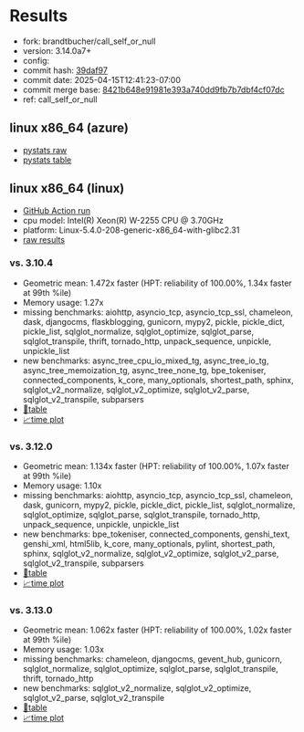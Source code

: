 # Results

- fork: brandtbucher/call_self_or_null
- version: 3.14.0a7+
- config: 
- commit hash: [39daf97](https://github.com/brandtbucher/cpython/commit/39daf97)
- commit date: 2025-04-15T12:41:23-07:00
- commit merge base: [8421b648e91981e393a740dd9fb7b7dbf4cf07dc](https://github.com/python/cpython/commit/8421b648e91981e393a740dd9fb7b7dbf4cf07dc)
- ref: call_self_or_null

## linux x86_64 (azure)

- [pystats raw](bm-20250415-azure-x86_64-brandtbucher-call_self_or_null-3.14.0a7%2B-39daf97-pystats.json)
- [pystats table](bm-20250415-azure-x86_64-brandtbucher-call_self_or_null-3.14.0a7%2B-39daf97-pystats.md)

## linux x86_64 (linux)

- [GitHub Action run](https://github.com/faster-cpython/benchmarking/actions/runs/14478331173)
- cpu model: Intel(R) Xeon(R) W-2255 CPU @ 3.70GHz
- platform: Linux-5.4.0-208-generic-x86_64-with-glibc2.31
- [raw results](bm-20250415-linux-x86_64-brandtbucher-call_self_or_null-3.14.0a7%2B-39daf97.json)

### vs. 3.10.4

- Geometric mean: 1.472x faster (HPT: reliability of 100.00%, 1.34x faster at 99th %ile)
- Memory usage: 1.27x
- missing benchmarks: aiohttp, asyncio_tcp, asyncio_tcp_ssl, chameleon, dask, djangocms, flaskblogging, gunicorn, mypy2, pickle, pickle_dict, pickle_list, sqlglot_normalize, sqlglot_optimize, sqlglot_parse, sqlglot_transpile, thrift, tornado_http, unpack_sequence, unpickle, unpickle_list
- new benchmarks: async_tree_cpu_io_mixed_tg, async_tree_io_tg, async_tree_memoization_tg, async_tree_none_tg, bpe_tokeniser, connected_components, k_core, many_optionals, shortest_path, sphinx, sqlglot_v2_normalize, sqlglot_v2_optimize, sqlglot_v2_parse, sqlglot_v2_transpile, subparsers
- [📄table](bm-20250415-linux-x86_64-brandtbucher-call_self_or_null-3.14.0a7%2B-39daf97-vs-3.10.4.md)
- [📈time plot](bm-20250415-linux-x86_64-brandtbucher-call_self_or_null-3.14.0a7%2B-39daf97-vs-3.10.4.svg)

### vs. 3.12.0

- Geometric mean: 1.134x faster (HPT: reliability of 100.00%, 1.07x faster at 99th %ile)
- Memory usage: 1.10x
- missing benchmarks: aiohttp, asyncio_tcp, asyncio_tcp_ssl, chameleon, dask, gunicorn, mypy2, pickle, pickle_dict, pickle_list, sqlglot_normalize, sqlglot_optimize, sqlglot_parse, sqlglot_transpile, tornado_http, unpack_sequence, unpickle, unpickle_list
- new benchmarks: bpe_tokeniser, connected_components, genshi_text, genshi_xml, html5lib, k_core, many_optionals, pylint, shortest_path, sphinx, sqlglot_v2_normalize, sqlglot_v2_optimize, sqlglot_v2_parse, sqlglot_v2_transpile, subparsers
- [📄table](bm-20250415-linux-x86_64-brandtbucher-call_self_or_null-3.14.0a7%2B-39daf97-vs-3.12.0.md)
- [📈time plot](bm-20250415-linux-x86_64-brandtbucher-call_self_or_null-3.14.0a7%2B-39daf97-vs-3.12.0.svg)

### vs. 3.13.0

- Geometric mean: 1.062x faster (HPT: reliability of 100.00%, 1.02x faster at 99th %ile)
- Memory usage: 1.03x
- missing benchmarks: chameleon, djangocms, gevent_hub, gunicorn, sqlglot_normalize, sqlglot_optimize, sqlglot_parse, sqlglot_transpile, thrift, tornado_http
- new benchmarks: sqlglot_v2_normalize, sqlglot_v2_optimize, sqlglot_v2_parse, sqlglot_v2_transpile
- [📄table](bm-20250415-linux-x86_64-brandtbucher-call_self_or_null-3.14.0a7%2B-39daf97-vs-3.13.0.md)
- [📈time plot](bm-20250415-linux-x86_64-brandtbucher-call_self_or_null-3.14.0a7%2B-39daf97-vs-3.13.0.svg)

